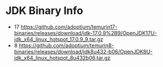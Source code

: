 # JDK Binary Info 
- 17 
https://github.com/adoptium/temurin17-binaries/releases/download/jdk-17.0.9%2B9/OpenJDK17U-jdk_x64_linux_hotspot_17.0.9_9.tar.gz
- 8
https://github.com/adoptium/temurin8-binaries/releases/download/jdk8u432-b06/OpenJDK8U-jdk_x64_linux_hotspot_8u432b06.tar.gz